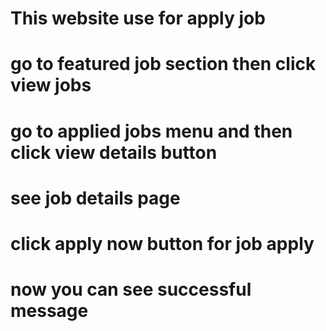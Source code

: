 ##
# This website use for apply job
# go to featured job section then click view jobs
# go to applied jobs menu and then click view details button
# see job details page
# click apply now button for job apply
# now you can see successful message
##




<!-- 

Private Repository Link :: =>
https://github.com/Porgramming-Hero-web-course/b7a9-career-hub-Abu-Taieb 


Netlify Live Link :: =>
https://wondrous-truffle-ce1e84.netlify.app/



-->